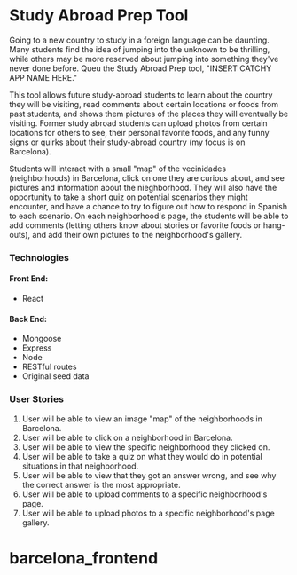 # Study Abroad Prep Tool 

Going to a new country to study in a foreign language can be daunting. Many students find the idea of jumping into the unknown to be thrilling, while others may be more reserved about jumping into something they've never done before. Queu the Study Abroad Prep tool, "INSERT CATCHY APP NAME HERE." 

This tool allows future study-abroad students to learn about the country they will be visiting, read comments about certain locations or foods from past students, and shows them pictures of the places they will eventually be visiting. Former study abroad students can upload photos from certain locations for others to see, their personal favorite foods, and any funny signs or quirks about their study-abroad country (my focus is on Barcelona). 

Students will interact with a small "map" of the vecinidades (neighborhoods) in Barcelona, click on one they are curious about, and see pictures and information about the nieghborhood. They will also have the opportunity to take a short quiz on potential scenarios they might encounter, and have a chance to try to figure out how to respond in Spanish to each scenario. On each neighborhood's page, the students will be able to add comments (letting others know about stories or favorite foods or hang-outs), and add their own pictures to the neighborhood's gallery.  

### Technologies 
#### Front End: 
* React
#### Back End:
* Mongoose
* Express
* Node 
* RESTful routes
* Original seed data 


### User Stories

1. User will be able to view an image "map" of the neighborhoods in Barcelona.
2. User will be able to click on a neighborhood in Barcelona.
3. User will be able to view the specific neighborhood they clicked on.
4. User will be able to take a quiz on what they would do in potential situations in that neighborhood.
5. User will be able to view that they got an answer wrong, and see why the correct answer is the most appropriate.
6. User will be able to upload comments to a specific neighborhood's page.
7. User will be able to upload photos to a specific neighborhood's page gallery.
# barcelona_frontend
